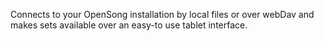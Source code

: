 Connects to your OpenSong installation by local files or over webDav and makes sets available over an easy-to use tablet interface.